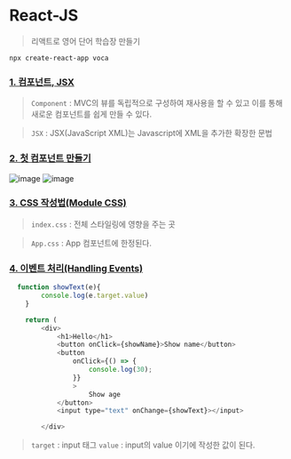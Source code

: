 # React-JS
> 리액트로 영어 단어 학습장 만들기 

```
npx create-react-app voca
```

### [1. 컴포넌트, JSX](https://github.com/oiosu/React-JS/blob/master/01_%EC%BB%B4%ED%8F%AC%EB%84%8C%ED%8A%B8%2C%20JSX.md)
> `Component` : MVC의 뷰를 독립적으로 구성하여 재사용을 할 수 있고 이를 통해 새로운 컴포넌트를 쉽게 만들 수 있다.

> `JSX` : JSX(JavaScript XML)는 Javascript에 XML을 추가한 확장한 문법 


### [2. 첫 컴포넌트 만들기](https://github.com/oiosu/React-JS/blob/master/02_%EC%B2%AB%20%EC%BB%B4%ED%8F%AC%EB%84%8C%ED%8A%B8%20%EB%A7%8C%EB%93%A4%EA%B8%B0.md) 
![image](https://user-images.githubusercontent.com/99783474/225535622-099e00b8-c4b2-4c53-80bf-ce7582b7be2d.png)
![image](https://user-images.githubusercontent.com/99783474/225535654-8efa03ae-41c0-4224-a6f0-e0c7ed93cb7c.png)


### [3. CSS 작성법(Module CSS)](https://github.com/oiosu/React-JS/blob/master/03_CSS%20%EC%9E%91%EC%84%B1%EB%B2%95(module%20css).md)
> `index.css` : 전체 스타일링에 영향을 주는 곳

> `App.css` :  App 컴포넌트에 한정된다.


### [4. 이벤트 처리(Handling Events)](https://github.com/oiosu/React-JS/blob/master/04_%EC%9D%B4%EB%B2%A4%ED%8A%B8%20%EC%B2%98%EB%A6%AC(Handling%20Events).md)
```javascript
  function showText(e){
        console.log(e.target.value)
    }

    return (
        <div>
            <h1>Hello</h1>
            <button onClick={showName}>Show name</button>
            <button 
                onClick={() => {
                    console.log(30);
                }}
                >
                    Show age
            </button>
            <input type="text" onChange={showText}></input>

        </div>
```

> `target` : input 태그
> `value` : input의 value 이기에 작성한 값이 된다.


